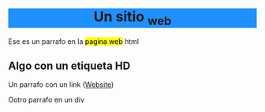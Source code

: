 <!DOCTYPE html>
<html>
 <head>
  <link rel="icon" type="image/png" href="icon.png">
 </head>
 <body>
  <h1 style="text-align:center; background-color:DodgerBlue;">Un sitio <sub>web</sub> </h1>
  <div>
   <p> Ese es un parrafo en la <mark>pagina web</mark> html</p>
  </div>
  <div>
   <h2>Algo con un etiqueta HD</h2>
  </div>
  <div>
   <p>Un parrafo con un link (<a href="https://skoll43.github.io/texto/">Website<a/a>)</p>
  </div>
  <div>
   <p>Ootro parrafo en un  div </p>
  </div>
  <div>
   <p></p>
 </body>
</html>
